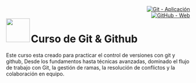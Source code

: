 <div align="right"> 
  <a href="https://git-scm.com/" target="_blank">
      <img src="https://img.shields.io/badge/Git-aplicacion-f14e32?style=for-the-badge&logo=git&labelColor=080808" 
           alt="Git - Aplicación">
  </a> <br>
  
  <a href="https://github.com/" target="_blank">
      <img src="https://img.shields.io/badge/Github-web-6902ec?style=for-the-badge&logo=github&logoColor=e6e6e6&labelColor=080808" 
           alt="GitHub - Web">
  </a>
</div>
<div align="left"> 
     <img src="https://avatars.githubusercontent.com/u/18133?s=200&v=4" 
     style="width: 65px; height: 65px;" align="left">  
</div> 

# Curso de Git & Github

Este curso esta creado para practicar el control de versiones con git y github, Desde los fundamentos hasta técnicas avanzadas, dominado el flujo de trabajo con Git, la gestión de ramas, la resolución de conflictos y la colaboración en equipo.